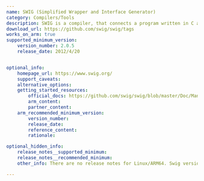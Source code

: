 ```yaml
---
name: SWIG (Simplified Wrapper and Interface Generator)
category: Compilers/Tools
description: SWIG is a compiler, that connects a program written in C and C++ with a variety of high-level programming languages, including  Python, Perl, Tcl, Ruby, Java, C#, D, Go, Lua, PHP, Octave, R, Scilab, Ocaml, etc.
download_url: https://github.com/swig/swig/tags
works_on_arm: true
supported_minimum_version:
    version_number: 2.0.5
    release_date: 2012/4/20


optional_info:
    homepage_url: https://www.swig.org/
    support_caveats:
    alternative_options:
    getting_started_resources:
        official_docs: https://github.com/swig/swig/blob/master/Doc/Manual/Preface.html
        arm_content:
        partner_content:
    arm_recommended_minimum_version:
        version_number:
        release_date:
        reference_content:
        rationale:

optional_hidden_info:
    release_notes__supported_minimum:
    release_notes__recommended_minimum:
    other_info: There are no release notes for Linux/ARM64. Swig version 2.0.5, which is released after 2011, can be built from source via make on the Neoverse N1.

---
```

